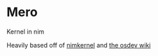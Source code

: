 # Mero
Kernel in nim

Heavily based off of [nimkernel](https://github.com/dom96/nimkernel) and [the osdev wiki](http://wiki.osdev.org/)
